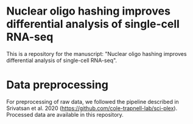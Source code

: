 # Nuclear oligo hashing improves differential analysis of single-cell RNA-seq

This is a repository for the manuscript: "Nuclear oligo hashing improves differential analysis of single-cell RNA-seq". 

# Data preprocessing 
For preprocessing of raw data, we followed the pipeline described in Srivatsan et al. 2020 (https://github.com/cole-trapnell-lab/sci-plex). Processed data are available in this repository.

